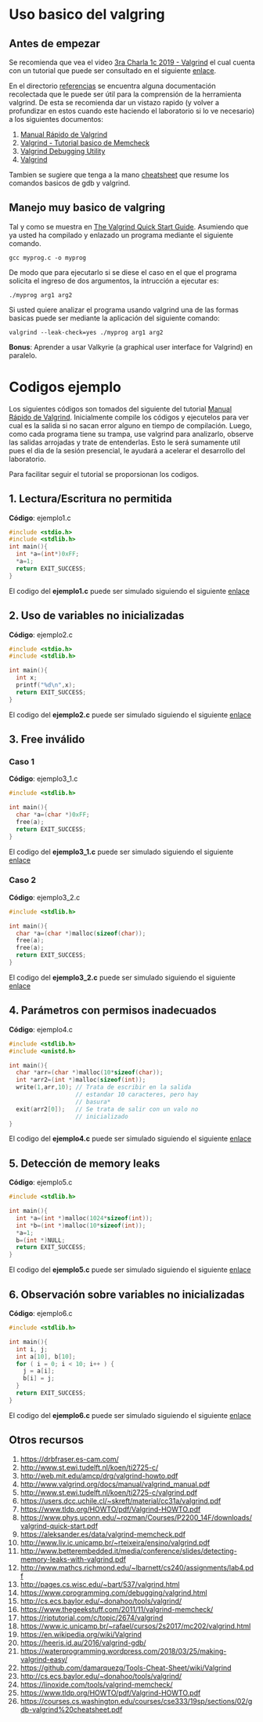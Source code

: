 
# Uso basico del valgring #


## Antes de empezar ##

Se recomienda que vea el video [3ra Charla 1c 2019 - Valgrind](https://www.youtube.com/watch?v=knRei6OBU4Q&t=248s) el cual cuenta con un tutorial que puede ser consultado en el siguiente [enlace](https://docs.google.com/document/d/1flOJ2P2g9UGVRiruuA4OCF6nucbN_BWVI0WDlYTJNf4/edit).

En el directorio [referencias](./referencias) se encuentra alguna documentación recolectada que le puede ser útil para la comprensión de la herramienta valgrind. De esta se recomienda dar un vistazo rapido (y volver a profundizar en estos cuando este haciendo el laboratorio si lo ve necesario) a los siguientes documentos:
1. [Manual Rápido de Valgrind](./referencias/valgrind.pdf)
2. [Valgrind - Tutorial basico de Memcheck](./referencias/valgrind_slide.pdf)
3. [Valgrind Debugging	Utility](./referencias/Valgrind.pdf)
4. [Valgrind](./referencias/Gunter.Valgrind.pdf)

Tambien se sugiere que tenga a la mano [cheatsheet](https://courses.cs.washington.edu/courses/cse333/19sp/sections/02/gdb-valgrind%20cheatsheet.pdf) que resume los comandos basicos de gdb y valgrind.


## Manejo muy basico de valgring ##

Tal y como se muestra en [The Valgrind Quick Start Guide](http://valgrind.org/docs/manual/quick-start.html). Asumiendo que ya usted ha compilado y enlazado un programa mediante el siguiente comando.

```
gcc myprog.c -o myprog
```

De modo que para ejecutarlo si se diese el caso en el que el programa solicita el ingreso de dos argumentos, la intrucción a ejecutar es:

```
./myprog arg1 arg2
```

Si usted quiere analizar el programa usando valgrind una de las formas basicas puede ser mediante la aplicación del siguiente comando:

```
valgrind --leak-check=yes ./myprog arg1 arg2
```

**Bonus**: Aprender a usar Valkyrie (a graphical user interface for Valgrind) en paralelo.

# Codigos ejemplo #

Los siguientes códigos son tomados del siguiente del tutorial [Manual Rápido de Valgrind](https://users.dcc.uchile.cl/~skreft/material/cc31a/valgrind.pdf). Inicialmente compile los códigos y ejecutelos para ver  cual es la salida si no sacan error alguno en tiempo de compilación. Luego, como cada programa tiene su trampa, use valgrind para analizarlo, observe las salidas arrojadas y trate de entenderlas. Esto le será sumamente util pues el dia de la sesión presencial, le ayudará a acelerar el desarrollo del laboratorio.

Para facilitar seguir el tutorial se proporsionan los codigos.

## 1. Lectura/Escritura no permitida ##

**Código**: ejemplo1.c

```C
#include <stdio.h>
#include <stdlib.h>
int main(){
  int *a=(int*)0xFF;
  *a=1;
  return EXIT_SUCCESS;
}
```

El codigo del **ejemplo1.c** puede ser simulado siguiendo el siguiente [enlace](http://www.pythontutor.com/c.html#code=%23include%20%3Cstdio.h%3E%0A%23include%20%3Cstdlib.h%3E%0A%0Aint%20main%28%29%7B%0A%20%20int%20*a%3D%28int*%290xFF%3B%0A%20%20*a%3D1%3B%0A%20%20return%20EXIT_SUCCESS%3B%0A%7D&curInstr=0&mode=display&origin=opt-frontend.js&py=c&rawInputLstJSON=%5B%5D)

##  2. Uso de variables no inicializadas ##

**Código**: ejemplo2.c

```C
#include <stdio.h>
#include <stdlib.h>

int main(){
  int x;
  printf("%d\n",x);
  return EXIT_SUCCESS;
}
```

El codigo del **ejemplo2.c** puede ser simulado siguiendo el siguiente [enlace](http://www.pythontutor.com/c.html#code=%23include%20%3Cstdio.h%3E%0A%23include%20%3Cstdlib.h%3E%0A%0Aint%20main%28%29%20%7B%0A%20%20int%20x%3B%0A%20%20printf%28%22%25d%5Cn%22,x%29%3B%0A%20%20return%20EXIT_SUCCESS%3B%0A%7D&curInstr=0&mode=display&origin=opt-frontend.js&py=c&rawInputLstJSON=%5B%5D)

## 3. Free inválido ##

### Caso 1 ###

**Código**: ejemplo3_1.c

```C
#include <stdlib.h>

int main(){
  char *a=(char *)0xFF;
  free(a);
  return EXIT_SUCCESS;
}
```

El codigo del **ejemplo3_1.c** puede ser simulado siguiendo el siguiente [enlace](http://www.pythontutor.com/c.html#code=%23include%20%3Cstdlib.h%3E%0A%0Aint%20main%28%29%7B%0A%20%20char%20*a%3D%28char%20*%290xFF%3B%0A%20%20free%28a%29%3B%0A%20%20return%20EXIT_SUCCESS%3B%0A%7D&curInstr=0&mode=display&origin=opt-frontend.js&py=c&rawInputLstJSON=%5B%5D)

### Caso 2 ###

**Código**: ejemplo3_2.c

```C
#include <stdlib.h>

int main(){
  char *a=(char *)malloc(sizeof(char));
  free(a);
  free(a);
  return EXIT_SUCCESS;
}
```

El codigo del **ejemplo3_2.c** puede ser simulado siguiendo el siguiente [enlace](http://www.pythontutor.com/c.html#code=%23include%20%3Cstdlib.h%3E%0A%0Aint%20main%28%29%7B%0A%20%20char%20*a%3D%28char%20*%29malloc%28sizeof%28char%29%29%3B%0A%20%20free%28a%29%3B%0A%20%20free%28a%29%3B%0A%20%20return%20EXIT_SUCCESS%3B%0A%7D&curInstr=0&mode=display&origin=opt-frontend.js&py=c&rawInputLstJSON=%5B%5D)

## 4. Parámetros con permisos inadecuados ##

**Código**: ejemplo4.c

```C
#include <stdlib.h>
#include <unistd.h>

int main(){
  char *arr=(char *)malloc(10*sizeof(char));
  int *arr2=(int *)malloc(sizeof(int));
  write(1,arr,10); // Trata de escribir en la salida 
                   // estandar 10 caracteres, pero hay 
                   // basura*
  exit(arr2[0]);   // Se trata de salir con un valo no 
                   // inicializado
}
```

El codigo del **ejemplo4.c** puede ser simulado siguiendo el siguiente [enlace](http://www.pythontutor.com/c.html#code=%23include%20%3Cstdlib.h%3E%0A%23include%20%3Cunistd.h%3E%0A%0Aint%20main%28%29%7B%0A%20%20char%20*arr%3D%28char%20*%29malloc%2810*sizeof%28char%29%29%3B%0A%20%20int%20*arr2%3D%28int%20*%29malloc%28sizeof%28int%29%29%3B%0A%20%20write%281,arr,10%29%3B%20%20//Trata%20de%20escribir%20en%20la%20salida%20%0A%20%20%20%20%20%20%20%20%20%20%20%20%20%20%20%20%20%20%20%20//%20estandar%2010%20caracteres,%20pero%20hay%20basura%0A%20%20exit%28arr2%5B0%5D%29%3B%20%20%20%20//se%20trata%20de%20salir%20con%20un%20valo%20%0A%20%20%20%20%20%20%20%20%20%20%20%20%20%20%20%20%20%20%20%20//no%20inicializado%0A%7D&curInstr=0&mode=display&origin=opt-frontend.js&py=c&rawInputLstJSON=%5B%5D)

## 5. Detección de memory leaks ##

**Código**: ejemplo5.c

```C
#include <stdlib.h>

int main(){
  int *a=(int *)malloc(1024*sizeof(int));
  int *b=(int *)malloc(10*sizeof(int));
  *a=1;
  b=(int *)NULL;
  return EXIT_SUCCESS;
}
```

El codigo del **ejemplo5.c** puede ser simulado siguiendo el siguiente [enlace](http://www.pythontutor.com/c.html#code=%23include%20%3Cstdlib.h%3E%0A%0Aint%20main%28%29%7B%0A%20%20int%20*a%3D%28int%20*%29malloc%281024*sizeof%28int%29%29%3B%0A%20%20int%20*b%3D%28int%20*%29malloc%2810*sizeof%28int%29%29%3B%0A%20%20*a%3D1%3B%0A%20%20b%3D%28int%20*%29NULL%3B%0A%20%20return%20EXIT_SUCCESS%3B%0A%7D&curInstr=0&mode=display&origin=opt-frontend.js&py=c&rawInputLstJSON=%5B%5D)

## 6. Observación sobre variables no inicializadas ##

**Código**: ejemplo6.c

```C
#include <stdlib.h>

int main(){
  int i, j;
  int a[10], b[10];
  for ( i = 0; i < 10; i++ ) {
    j = a[i];
    b[i] = j;
  }
  return EXIT_SUCCESS;
}
```

El codigo del **ejemplo6.c** puede ser simulado siguiendo el siguiente [enlace](http://www.pythontutor.com/c.html#code=%23include%20%3Cstdlib.h%3E%0A%0Aint%20main%28%29%7B%0A%20%20int%20i,%20j%3B%0A%20%20int%20a%5B10%5D,%20b%5B10%5D%3B%0A%20%20for%20%28%20i%20%3D%200%3B%20i%20%3C%2010%3B%20i%2B%2B%20%29%20%7B%0A%20%20%20%20j%20%3D%20a%5Bi%5D%3B%0A%20%20%20%20b%5Bi%5D%20%3D%20j%3B%0A%20%20%7D%0A%20%20return%20EXIT_SUCCESS%3B%0A%7D&curInstr=0&mode=display&origin=opt-frontend.js&py=c&rawInputLstJSON=%5B%5D)

## Otros recursos ##
1. https://drbfraser.es-cam.com/
2. http://www.st.ewi.tudelft.nl/koen/ti2725-c/
3. http://web.mit.edu/amcp/drg/valgrind-howto.pdf
4. http://www.valgrind.org/docs/manual/valgrind_manual.pdf
5. http://www.st.ewi.tudelft.nl/koen/ti2725-c/valgrind.pdf
6. https://users.dcc.uchile.cl/~skreft/material/cc31a/valgrind.pdf
7. https://www.tldp.org/HOWTO/pdf/Valgrind-HOWTO.pdf
8. https://www.phys.uconn.edu/~rozman/Courses/P2200_14F/downloads/valgrind-quick-start.pdf
9. https://aleksander.es/data/valgrind-memcheck.pdf
10. http://www.liv.ic.unicamp.br/~rteixeira/ensino/valgrind.pdf
11. http://www.betterembedded.it/media/conference/slides/detecting-memory-leaks-with-valgrind.pdf
12. http://www.mathcs.richmond.edu/~lbarnett/cs240/assignments/lab4.pdf
13. http://pages.cs.wisc.edu/~bart/537/valgrind.html
14. https://www.cprogramming.com/debugging/valgrind.html
15. http://cs.ecs.baylor.edu/~donahoo/tools/valgrind/
16. https://www.thegeekstuff.com/2011/11/valgrind-memcheck/
17. https://riptutorial.com/c/topic/2674/valgrind
18. https://www.ic.unicamp.br/~rafael/cursos/2s2017/mc202/valgrind.html
19. https://en.wikipedia.org/wiki/Valgrind
20. https://heeris.id.au/2016/valgrind-gdb/
21. https://waterprogramming.wordpress.com/2018/03/25/making-valgrind-easy/
22. https://github.com/damarquezg/Tools-Cheat-Sheet/wiki/Valgrind
23. http://cs.ecs.baylor.edu/~donahoo/tools/valgrind/
24. https://linoxide.com/tools/valgrind-memcheck/
25. https://www.tldp.org/HOWTO/pdf/Valgrind-HOWTO.pdf
26. https://courses.cs.washington.edu/courses/cse333/19sp/sections/02/gdb-valgrind%20cheatsheet.pdf

